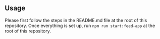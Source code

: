 ## Usage

Please first follow the steps in the README.md file at the root of this repository.
Once everything is set up, run `npm run start:feed-app` at the root of this repository.

